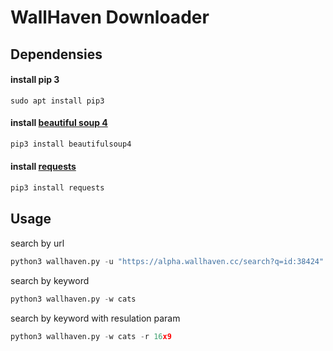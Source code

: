 # WallHaven Downloader
## Dependensies

#### install pip 3
```sudo apt install pip3```
#### install [beautiful soup 4](https://www.crummy.com/software/BeautifulSoup/bs4/doc/#quick-start) <br>
```python
pip3 install beautifulsoup4
```
#### install [requests](https://pypi.org/project/requests/) <br>
```python
pip3 install requests
```

## Usage

search by url
```python
python3 wallhaven.py -u "https://alpha.wallhaven.cc/search?q=id:38424"
```

search by keyword
```python
python3 wallhaven.py -w cats
```
search by keyword with resulation param
```python
python3 wallhaven.py -w cats -r 16x9
```
